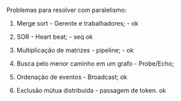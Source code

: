 Problemas para resolver com paralelismo:


1) Merge sort - Gerente e trabalhadores; - ok

2) SOR - Heart beat; - seq ok

3) Multiplicação de matrizes - pipeline; - ok

4) Busca pelo menor caminho em um grafo - Probe/Echo;

5) Ordenação de eventos - Broadcast; ok

6) Exclusão mútua distribuída - passagem de token. ok



